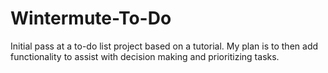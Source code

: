 # Wintermute-To-Do
Initial pass at a to-do list project based on a tutorial. My plan is to then add functionality to assist with decision making and prioritizing tasks.
